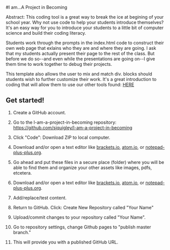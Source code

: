 #I am...A Project in Becoming

Abstract: This coding tool is a great way to break the ice at begining of your school year. Why not use code to help your students introduce themselves? It's an easy way for you to introduce your students to a little bit of computer science and build their coding literacy.

Students work through the prompts in the index.html code to construct their own web page that exlains who they are and where they are going. I ask that my students actually present their page to the rest of the class. But before we do so--and even while the presentations are going on--I give them time to work together to debug their projects. 

This template also allows the user to mix and match div. blocks should students wish to further customize their work. It's a great introduction to coding that will allow them to use our other tools found: [HERE](http://pitt.edu/~sjq4/PittFuego/#Introductions)

    
## Get started!

1. Create a GitHub account. 

2. Go to the I-am-a-project-in-becoming  repository: https://github.com/sjquigley/I-am-a-project-in-becoming

3. Click "Code": Download ZIP to local computer. 

4. Download and/or open a text editor like [brackets.io](https://brackets.io), [atom.io](https://atom.io), or [notepad-plus-plus.org](notepad-plus-plus.org). 

5. Go ahead and put these files in a secure place (folder) where you will be able to find them and organize your other assets like images, pdfs, etcetera. 

6. Download and/or open a text editor like [brackets.io](https://brackets.io), [atom.io](https://atom.io), or [notepad-plus-plus.org](notepad-plus-plus.org). 

7. Add/replace/test content. 

8. Return to GitHub. Click: Create New Repository called "Your Name"

9. Upload/commit changes to your repository called "Your Name". 

10. Go to repository settings, change Github pages to "publish master branch."  

11. This will provide you with a published GitHub URL. 






